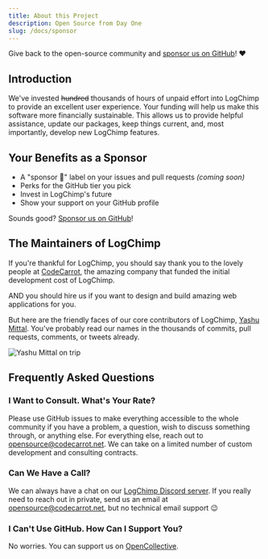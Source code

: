```yaml
---
title: About this Project
description: Open Source from Day One
slug: /docs/sponsor
---
```


Give back to the open-source community and [sponsor us on GitHub](https://github.com/sponsors/logchimp)! ❤️

## Introduction

We've invested ~~hundred~~ thousands of hours of unpaid effort into LogChimp to provide an excellent user experience. Your funding will help us make this software more financially sustainable. This allows us to provide helpful assistance, update our packages, keep things current, and, most importantly, develop new LogChimp features.

## Your Benefits as a Sponsor

- A "sponsor 💖" label on your issues and pull requests _(coming soon)_
- Perks for the GitHub tier you pick
- Invest in LogChimp's future
- Show your support on your GitHub profile

Sounds good? [Sponsor us on GitHub](https://github.com/sponsors/logchimp)!

## The Maintainers of LogChimp

If you're thankful for LogChimp, you should say thank you to the lovely people at [CodeCarrot](https://codecarrot.net), the amazing company that funded the initial development cost of LogChimp.

AND you should hire us if you want to design and build amazing web applications for you.

But here are the friendly faces of our core contributors of LogChimp, [Yashu Mittal](https://github.com/mittalyashu). You've probably read our names in the thousands of commits, pull requests, comments, or tweets already.

![Yashu Mittal on trip](https://logchimp.codecarrot.net/images/yashu-mittal-on-trip.webp)

## Frequently Asked Questions

### I Want to Consult. What's Your Rate?

Please use GitHub issues to make everything accessible to the whole community if you have a problem, a question, wish to discuss something through, or anything else. For everything else, reach out to [opensource@codecarrot.net](mailto:opensource@codecarrot.net). We can take on a limited number of custom development and consulting contracts.

### Can We Have a Call?

We can always have a chat on our [LogChimp Discord server](https://discord.gg/A7mztcC). If you really need to reach out in private, send us an email at [opensource@codecarrot.net](mailto:opensource@codecarrot.net), but no technical email support 😉

### I Can't Use GitHub. How Can I Support You?

No worries. You can support us on [OpenCollective](https://opencollective.com/logchimp).
